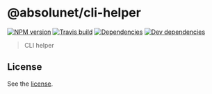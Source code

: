 # @absolunet/cli-helper

[![NPM version](https://img.shields.io/npm/v/@absolunet/cli-helper.svg)](https://www.npmjs.com/package/@absolunet/cli-helper)
[![Travis build](https://api.travis-ci.org/absolunet/cli-helper.svg?branch=master)](https://travis-ci.org/absolunet/cli-helper/builds)
[![Dependencies](https://david-dm.org/absolunet/cli-helper/status.svg)](https://david-dm.org/absolunet/cli-helper)
[![Dev dependencies](https://david-dm.org/absolunet/cli-helper/dev-status.svg)](https://david-dm.org/absolunet/cli-helper?type=dev)

> CLI helper

## License 
See the [license](https://github.com/absolunet/cli-helper/blob/master/license).

